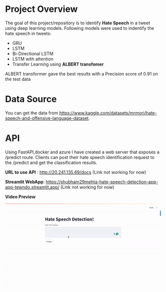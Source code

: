 # Project Overview

The goal of this project/repository is to identify **Hate Speech** in a tweet using deep learning models. Following models were used to indentify the hate speech in tweets:
* GRU
* LSTM
* Bi-Directional LSTM
* LSTM with attention
* Transfer Learning using **ALBERT transfomer**

ALBERT transformer gave the best results with a Precision score of 0.91 on the test data

# Data Source

You can get the data from https://www.kaggle.com/datasets/mrmorj/hate-speech-and-offensive-language-dataset.

# API

Using FastAPI,docker and azure I have created a web server that exposes a /predict route. Clients can post their hate speech identification request to the /predict and get the classification results.

**URL to use API** : http://20.241.135.69/docs (Link not working for now)

**Streamlit WebApp**: https://shubham29mehta-hate-speech-detection-app-app-tewndo.streamlit.app/ (Link not working for now)

**Video Preview**


![Video Preview](hate_speech_demo.gif)


